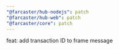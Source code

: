 ```yaml
---
"@farcaster/hub-nodejs": patch
"@farcaster/hub-web": patch
"@farcaster/core": patch
---
```


feat: add transaction ID to frame message

